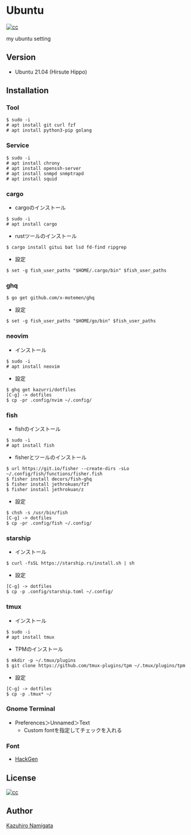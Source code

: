 # Ubuntu
[![cc][cc_image]][cc_url]

my ubuntu setting

## Version

* Ubuntu 21.04 (Hirsute Hippo)

## Installation

### Tool

```shell
$ sudo -i
# apt install git curl fzf
# apt install python3-pip golang
```

### Service

```shell
$ sudo -i
# apt install chrony
# apt install openssh-server
# apt install snmpd snmptrapd
# apt install squid
```

### cargo

* cargoのインストール

```shell
$ sudo -i
# apt install cargo
```

* rustツールのインストール

```shell
$ cargo install gitui bat lsd fd-find ripgrep
```

* 設定

```shell
$ set -g fish_user_paths "$HOME/.cargo/bin" $fish_user_paths
```

### ghq

```shell
$ go get github.com/x-motemen/ghq
```

* 設定

```shell
$ set -g fish_user_paths "$HOME/go/bin" $fish_user_paths
```

### neovim

* インストール

```shell
$ sudo -i
# apt install neovim
```

* 設定

```shell
$ ghq get kazurri/dotfiles
[C-g] -> dotfiles
$ cp -pr .config/nvim ~/.config/
```

### fish

* fishのインストール

```shell
$ sudo -i
# apt install fish
```

* fisherとツールのインストール

```shell
$ url https://git.io/fisher --create-dirs -sLo ~/.config/fish/functions/fisher.fish
$ fisher install decors/fish-ghq
$ fisher install jethrokuan/fzf
$ fisher install jethrokuan/z
```

* 設定

```shell
$ chsh -s /usr/bin/fish
[C-g] -> dotfiles
$ cp -pr .config/fish ~/.config/
```

### starship

* インストール

```shell
$ curl -fsSL https://starship.rs/install.sh | sh
```

* 設定

```shell
[C-g] -> dotfiles
$ cp -p .config/starship.toml ~/.config/
```

### tmux

* インストール

```shell
$ sudo -i
# apt install tmux
```

* TPMのインストール

```shell
$ mkdir -p ~/.tmux/plugins
$ git clone https://github.com/tmux-plugins/tpm ~/.tmux/plugins/tpm
```

* 設定

```shell
[C-g] -> dotfiles
$ cp -p .tmux* ~/
```

### Gnome Terminal

* Preferences＞Unnamed＞Text
  * Custom fontを指定してチェックを入れる

### Font

* [HackGen](https://github.com/yuru7/HackGen/releases)

## License

[![cc][cc_image]][cc_url]

## Author

[Kazuhiro Namigata](mailto:kazurri@gmail.com)

[cc_image]: https://img.shields.io/badge/License-CC%20BY%204.0-lightgrey.svg?style=flat-square
[cc_url]: http://creativecommons.org/licenses/by/4.0/
